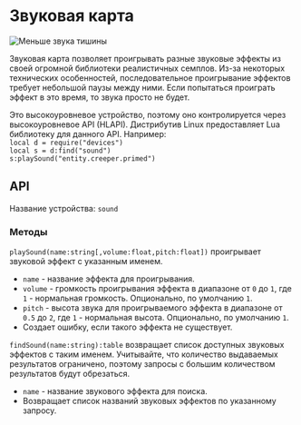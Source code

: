 # Звуковая карта
![Меньше звука тишины](item:oc2:sound_card)

Звуковая карта позволяет проигрывать разные звуковые эффекты из своей огромной библиотеки реалистичных семплов. Из-за некоторых технических особенностей, последовательное проигрывание эффектов требует небольшой паузы между ними. Если попытаться проиграть эффект в это время, то звука просто не будет.

Это высокоуровневое устройство, поэтому оно контролируется через высокоуровневое API (HLAPI). Дистрибутив Linux предоставляет Lua библиотеку для данного API. Например:  
`local d = require("devices")`  
`local s = d:find("sound")`  
`s:playSound("entity.creeper.primed")`

## API
Название устройства: `sound`

### Методы
`playSound(name:string[,volume:float,pitch:float])` проигрывает звуковой эффект с указанным именем.
- `name` - название эффекта для проигрывания.
- `volume` - громкость проигрывания эффекта в диапазоне от `0` до `1`, где `1` - нормальная громкость. Опционально, по умолчанию `1`.
- `pitch` - высота звука для проигрываемого эффекта в диапазоне от `0.5` до `2`, где `1` - нормальная высота. Опционально, по умолчанию `1`.
- Создает ошибку, если такого эффекта не существует.

`findSound(name:string):table` возвращает список доступных звуковых эффектов с таким именем. Учитывайте, что количество выдаваемых результатов ограничено, поэтому запросы с большим количеством результатов будут обрезаться.
- `name` - название звукового эффекта для поиска.
- Возвращает список названий звуковых эффектов по указанному запросу.